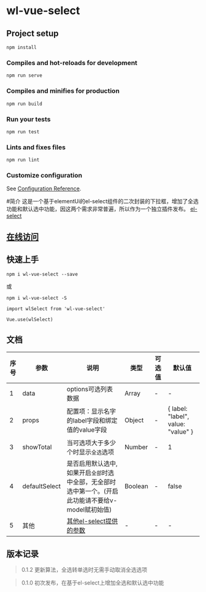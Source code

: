 # wl-vue-select

## Project setup
```
npm install
```

### Compiles and hot-reloads for development
```
npm run serve
```

### Compiles and minifies for production
```
npm run build
```

### Run your tests
```
npm run test
```

### Lints and fixes files
```
npm run lint
```

### Customize configuration
See [Configuration Reference](https://cli.vuejs.org/config/).

#简介
  这是一个基于elementUi的el-select组件的二次封装的下拉框，增加了全选功能和默认选中功能，因这两个需求非常普遍，所以作为一个独立插件发布。
  [el-select](https://element.eleme.cn/#/zh-CN/component/select)

## [在线访问](https://hql7.github.io/)

## 快速上手

`npm i wl-vue-select --save`

或

`npm i wl-vue-select -S`

`import wlSelect from 'wl-vue-select'`

`Vue.use(wlSelect)`

## 文档

  | 序号 | 参数 | 说明 | 类型 | 可选值 | 默认值 |
  | ---- | ---- | ---- | ---- | ---- | ---- |
  | 1 | data | options可选列表数据 | Array | - | - |
  | 2 | props | 配置项：显示名字的label字段和绑定值的value字段 | Object | - | { label: "label", value: "value" } |
  | 3 | showTotal | 当可选项大于多少个时显示`全选`选项 | Number | - | 1 |
  | 4 | defaultSelect | 是否启用默认选中,如果开启`全部`时选中全部，无全部时选中第一个。(开启此功能请不要给v-model赋初始值) | Boolean | - | false |
  | 5 | 其他 | [其他el-select提供的参数](https://element.eleme.cn/#/zh-CN/component/select) | - | - | -|

## 版本记录

> 0.1.2 更新算法，全选转单选时无需手动取消全选选项

> 0.1.0 初次发布，在基于el-select上增加全选和默认选中功能
  